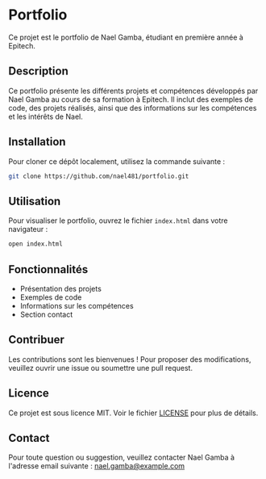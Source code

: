 # Portfolio

Ce projet est le portfolio de Nael Gamba, étudiant en première année à Epitech.

## Description

Ce portfolio présente les différents projets et compétences développés par Nael Gamba au cours de sa formation à Epitech. Il inclut des exemples de code, des projets réalisés, ainsi que des informations sur les compétences et les intérêts de Nael.

## Installation

Pour cloner ce dépôt localement, utilisez la commande suivante :

```bash
git clone https://github.com/nael481/portfolio.git
```

## Utilisation

Pour visualiser le portfolio, ouvrez le fichier `index.html` dans votre navigateur :

```bash
open index.html
```

## Fonctionnalités

- Présentation des projets
- Exemples de code
- Informations sur les compétences
- Section contact

## Contribuer

Les contributions sont les bienvenues ! Pour proposer des modifications, veuillez ouvrir une issue ou soumettre une pull request.

## Licence

Ce projet est sous licence MIT. Voir le fichier [LICENSE](LICENSE) pour plus de détails.

## Contact

Pour toute question ou suggestion, veuillez contacter Nael Gamba à l'adresse email suivante : nael.gamba@example.com